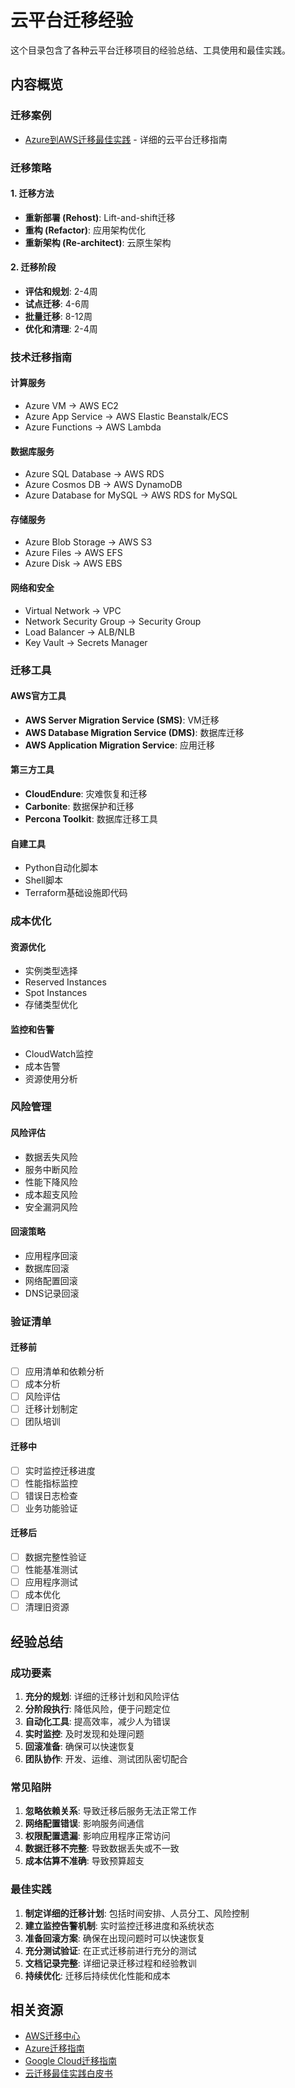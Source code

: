 # 云平台迁移经验

这个目录包含了各种云平台迁移项目的经验总结、工具使用和最佳实践。

## 内容概览

### 迁移案例
- [Azure到AWS迁移最佳实践](./azure-to-aws-best-practices.md) - 详细的云平台迁移指南

### 迁移策略

#### 1. 迁移方法
- **重新部署 (Rehost)**: Lift-and-shift迁移
- **重构 (Refactor)**: 应用架构优化
- **重新架构 (Re-architect)**: 云原生架构

#### 2. 迁移阶段
- **评估和规划**: 2-4周
- **试点迁移**: 4-6周  
- **批量迁移**: 8-12周
- **优化和清理**: 2-4周

### 技术迁移指南

#### 计算服务
- Azure VM → AWS EC2
- Azure App Service → AWS Elastic Beanstalk/ECS
- Azure Functions → AWS Lambda

#### 数据库服务
- Azure SQL Database → AWS RDS
- Azure Cosmos DB → AWS DynamoDB
- Azure Database for MySQL → AWS RDS for MySQL

#### 存储服务
- Azure Blob Storage → AWS S3
- Azure Files → AWS EFS
- Azure Disk → AWS EBS

#### 网络和安全
- Virtual Network → VPC
- Network Security Group → Security Group
- Load Balancer → ALB/NLB
- Key Vault → Secrets Manager

### 迁移工具

#### AWS官方工具
- **AWS Server Migration Service (SMS)**: VM迁移
- **AWS Database Migration Service (DMS)**: 数据库迁移
- **AWS Application Migration Service**: 应用迁移

#### 第三方工具
- **CloudEndure**: 灾难恢复和迁移
- **Carbonite**: 数据保护和迁移
- **Percona Toolkit**: 数据库迁移工具

#### 自建工具
- Python自动化脚本
- Shell脚本
- Terraform基础设施即代码

### 成本优化

#### 资源优化
- 实例类型选择
- Reserved Instances
- Spot Instances
- 存储类型优化

#### 监控和告警
- CloudWatch监控
- 成本告警
- 资源使用分析

### 风险管理

#### 风险评估
- 数据丢失风险
- 服务中断风险
- 性能下降风险
- 成本超支风险
- 安全漏洞风险

#### 回滚策略
- 应用程序回滚
- 数据库回滚
- 网络配置回滚
- DNS记录回滚

### 验证清单

#### 迁移前
- [ ] 应用清单和依赖分析
- [ ] 成本分析
- [ ] 风险评估
- [ ] 迁移计划制定
- [ ] 团队培训

#### 迁移中
- [ ] 实时监控迁移进度
- [ ] 性能指标监控
- [ ] 错误日志检查
- [ ] 业务功能验证

#### 迁移后
- [ ] 数据完整性验证
- [ ] 性能基准测试
- [ ] 应用程序测试
- [ ] 成本优化
- [ ] 清理旧资源

## 经验总结

### 成功要素
1. **充分的规划**: 详细的迁移计划和风险评估
2. **分阶段执行**: 降低风险，便于问题定位
3. **自动化工具**: 提高效率，减少人为错误
4. **实时监控**: 及时发现和处理问题
5. **回滚准备**: 确保可以快速恢复
6. **团队协作**: 开发、运维、测试团队密切配合

### 常见陷阱
1. **忽略依赖关系**: 导致迁移后服务无法正常工作
2. **网络配置错误**: 影响服务间通信
3. **权限配置遗漏**: 影响应用程序正常访问
4. **数据迁移不完整**: 导致数据丢失或不一致
5. **成本估算不准确**: 导致预算超支

### 最佳实践
1. **制定详细的迁移计划**: 包括时间安排、人员分工、风险控制
2. **建立监控告警机制**: 实时监控迁移进度和系统状态
3. **准备回滚方案**: 确保在出现问题时可以快速恢复
4. **充分测试验证**: 在正式迁移前进行充分的测试
5. **文档记录完整**: 详细记录迁移过程和经验教训
6. **持续优化**: 迁移后持续优化性能和成本

## 相关资源

- [AWS迁移中心](https://aws.amazon.com/migration/)
- [Azure迁移指南](https://docs.microsoft.com/en-us/azure/migrate/)
- [Google Cloud迁移指南](https://cloud.google.com/migrate)
- [云迁移最佳实践白皮书](https://aws.amazon.com/whitepapers/)
